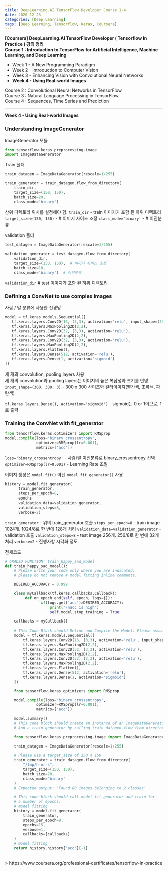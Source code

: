 ```yaml
---
title: DeepLearning.AI TensorFlow Developer Course 1-4
date: 2020-12-23
categories: [Deep Learning]
tags: [Deep Learning, Tensorflow, Keras, Coursera]
---
```


**[Coursera] DeepLearning.AI TensorFlow Developer ( Tensorflow In Practice ) 강의 정리**  
**Course 1 : Introduction to TensorFlow for Artificial Intelligence, Machine Learning, and Deep Learning**
- Week 1 - A New Programming Paradigm
- Week 2 - Introduction to Computer Vision
- Week 3 - Enhancing Vision with Convolutional Neural Networks
- **Week 4 - Using Real-world Images**

Course 2 : Convolutional Neural Networks in TensorFlow  
Course 3 : Natural Language Processing in TensorFlow  
Course 4 : Sequences, Time Series and Prediction

---  

**Week 4 - Using Real-world Images**

### Understanding ImageGenerator
ImageGenerator 모듈
```python
from tensorflow.keras.preprocessing.image
import ImageDataGenerator
```

Train 폴더
```python
train_datagen = ImageDataGenerator(rescale=1/255)

train_generator = train_datagen.flow_from_directory(
    train_dir,  
    target_size=(150, 150),  
    batch_size=20,
    class_mode='binary')  
```
상위 디렉토리 위치를 설정해야 함. 
    `train_dir` - train 이미지가 포함 된 하위 디렉토리
    `target_size=(150, 150)` - # 이미지 사이즈 조정
    `class_mode='binary'` - # 이진분류


validation 폴더
```python
test_datagen = ImageDataGenerator(rescale=1/255)

validation_generator = test_datagen.flow_from_directory( 
    validation_dir,
    target_size=(150, 150),  # 이미지 사이즈 조정
    batch_size=10,
    class_mode='binary')  # 이진분류
```
`validation_dir`  # test 이미지가 포함 된 하위 디렉토리


### Defining a ConvNet to use complex images
사람 / 말 분류에 사용한 신경망
```python
model = tf.keras.models.Sequential([
   tf.keras.layers.Conv2D(16, (3,3), activation='relu', input_shape=(300, 300, 3)),
   tf.keras.layers.MaxPooling2D(2,2),
   tf.keras.layers.Conv2D(32, (3,3), activation='relu'),
   tf.keras.layers.MaxPooling2D(2,2),
   tf.keras.layers.Conv2D(32, (3,3), activation='relu'),
   tf.keras.layers.MaxPooling2D(2,2),
   tf.keras.layers.Flatten(),
   tf.keras.layers.Dense(512, activation='relu'),
   tf.keras.layers.Dense(1, activation='sigmoid')
])
```
세 개의 convolution, pooling layers 사용  
세 개의 convolution과 pooling layers는 이미지의 높은 복잡성과 크기를 반영  
`input_shape=(300, 300, 3)` - 300 x 300 사이즈와 컬러이미지(빨간색, 초록색, 파란색)  

`tf.keras.layers.Dense(1, activation='sigmoid')` - sigmoid는 0 or 1이므로, 1로 출력  

### Training the ConvNet with fit_generator

```python
from tensorflow.keras.optimizers import RMSprop
model.compile(loss='binary_crossentropy',
              optimizer=RMSprop(lr=0.001),
              metrics=['acc'])
```
`loss='binary_crossentropy'` - 사람/말 이진분류로 binary_crossentropy 선택  
`optimizer=RMSprop(lr=0.001)` - Learning Rate 조절


이미지 생성은 `model.fit()` 아닌 `model.fit_generator()` 사용   
```python
history = model.fit_generator(
      train_generator,		
      steps_per_epoch=8,	
      epochs
      validation_data=validation_generator, 
      validation_steps=8,
      verbose=2)			
```
`train_generator`		- 위의 train_generator 호출
`steps_per_epoch=8`	- train image 1024개. 1024/8로 한 번에 128개 처리
`validation_data=validation_generator` - validation 호출
`validation_steps=8` - test image 256개. 256/8로 한 번에 32개 처리
`verbose=2`			- 진행사항 시각화 정도


전체코드
```python
# GRADED FUNCTION: train_happy_sad_model
def train_happy_sad_model():
    # Please write your code only where you are indicated.
    # please do not remove # model fitting inline comments.

    DESIRED_ACCURACY = 0.999

    class myCallback(tf.keras.callbacks.Callback):
         def on_epoch_end(self, epoch, logs={}):
                if(logs.get('acc')>DESIRED_ACCURACY):
                    print('\nacc is high')
                    self.model.stop_training = True

    callbacks = myCallback()
    
    # This Code Block should Define and Compile the Model. Please assume the images are 150 X 150 in your implementation.
    model = tf.keras.models.Sequential([
        tf.keras.layers.Conv2D(16, (3,3), activation='relu', input_shape=(150, 150, 3)),
        tf.keras.layers.MaxPooling2D(2,2),
        tf.keras.layers.Conv2D(32, (3,3), activation='relu'),
        tf.keras.layers.MaxPooling2D(2,2),
        tf.keras.layers.Conv2D(32, (3,3), activation='relu'),
        tf.keras.layers.MaxPooling2D(2,2),
        tf.keras.layers.Flatten(),
        tf.keras.layers.Dense(512, activation='relu'),
        tf.keras.layers.Dense(1, activation='sigmoid')
    ])

    from tensorflow.keras.optimizers import RMSprop

    model.compile(loss='binary_crossentropy',
              optimizer=RMSprop(lr=0.001),
              metrics=['acc'])
        
    model.summary()
    # This code block should create an instance of an ImageDataGenerator called train_datagen 
    # And a train_generator by calling train_datagen.flow_from_directory

    from tensorflow.keras.preprocessing.image import ImageDataGenerator

    train_datagen = ImageDataGenerator(rescale=1/255)

    # Please use a target_size of 150 X 150.
    train_generator = train_datagen.flow_from_directory(
        "/tmp/h-or-s",
        target_size=(150, 150),
        batch_size=20,
        class_mode='binary'
    )
    # Expected output: 'Found 80 images belonging to 2 classes'

    # This code block should call model.fit_generator and train for
    # a number of epochs.
    # model fitting
    history = model.fit_generator(
        train_generator,
        steps_per_epoch=8,
        epochs=15,
        verbose=1,
        callbacks=[callbacks]    
    )
    # model fitting
    return history.history['acc'][-1]
```

<br/>
> https://www.coursera.org/professional-certificates/tensorflow-in-practice
